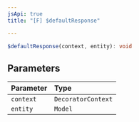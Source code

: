 ```yaml
---
jsApi: true
title: "[F] $defaultResponse"

---
```

```ts
$defaultResponse(context, entity): void
```

## Parameters

| Parameter | Type |
| :------ | :------ |
| `context` | `DecoratorContext` |
| `entity` | `Model` |

